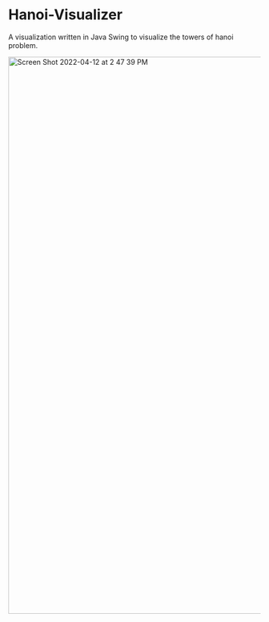 # Hanoi-Visualizer

A visualization written in Java Swing to visualize the towers of hanoi problem.

<img width="1112" alt="Screen Shot 2022-04-12 at 2 47 39 PM" src="https://user-images.githubusercontent.com/84354151/163059964-518a2377-2d43-4555-bab6-6d0daa8d7509.png">
